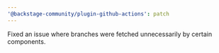 ```yaml
---
'@backstage-community/plugin-github-actions': patch
---
```


Fixed an issue where branches were fetched unnecessarily by certain components.
